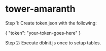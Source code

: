 # tower-amaranth

Step 1: Create token.json with the following:

{
	"token": "your-token-goes-here"
}

Step 2: Execute dbInit.js once to setup tables.